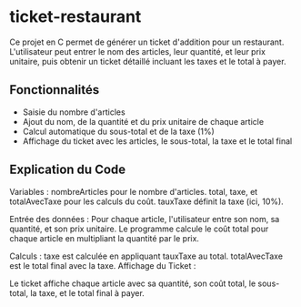 # ticket-restaurant
Ce projet en C permet de générer un ticket d'addition pour un restaurant. L'utilisateur peut entrer le nom des articles, leur quantité, et leur prix unitaire, puis obtenir un ticket détaillé incluant les taxes et le total à payer.

## Fonctionnalités
* Saisie du nombre d'articles
* Ajout du nom, de la quantité et du prix unitaire de chaque article
* Calcul automatique du sous-total et de la taxe (1%)
* Affichage du ticket avec les articles, le sous-total, la taxe et le total final
## Explication du Code
Variables :
nombreArticles pour le nombre d'articles.
total, taxe, et totalAvecTaxe pour les calculs du coût.
tauxTaxe définit la taxe (ici, 10%).

Entrée des données :
Pour chaque article, l'utilisateur entre son nom, sa quantité, et son prix unitaire.
Le programme calcule le coût total pour chaque article en multipliant la quantité par le prix.

Calculs :
taxe est calculée en appliquant tauxTaxe au total.
totalAvecTaxe est le total final avec la taxe.
Affichage du Ticket :

Le ticket affiche chaque article avec sa quantité, son coût total, le sous-total, la taxe, et le total final à payer.
